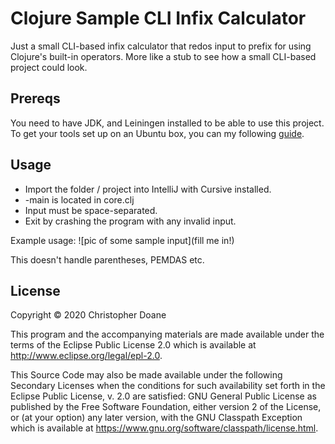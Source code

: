 # Clojure Sample CLI Infix Calculator

Just a small CLI-based infix calculator that redos input to prefix for using Clojure's built-in operators.
More like a stub to see how a small CLI-based project could look.

## Prereqs

You need to have JDK, and Leiningen installed to be able to use this project.
To get your tools set up on an Ubuntu box, you can my following [guide](https://gist.github.com/christopherdoane/9b62f5c40ef08d6146b64b9da009ca32).

## Usage

- Import the folder / project into IntelliJ with Cursive installed. 
- -main is located in core.clj
- Input must be space-separated.
- Exit by crashing the program with any invalid input.

Example usage:
![pic of some sample input](fill me in!)

This doesn't handle parentheses, PEMDAS etc.

## License

Copyright © 2020 Christopher Doane

This program and the accompanying materials are made available under the
terms of the Eclipse Public License 2.0 which is available at
http://www.eclipse.org/legal/epl-2.0.

This Source Code may also be made available under the following Secondary
Licenses when the conditions for such availability set forth in the Eclipse
Public License, v. 2.0 are satisfied: GNU General Public License as published by
the Free Software Foundation, either version 2 of the License, or (at your
option) any later version, with the GNU Classpath Exception which is available
at https://www.gnu.org/software/classpath/license.html.
